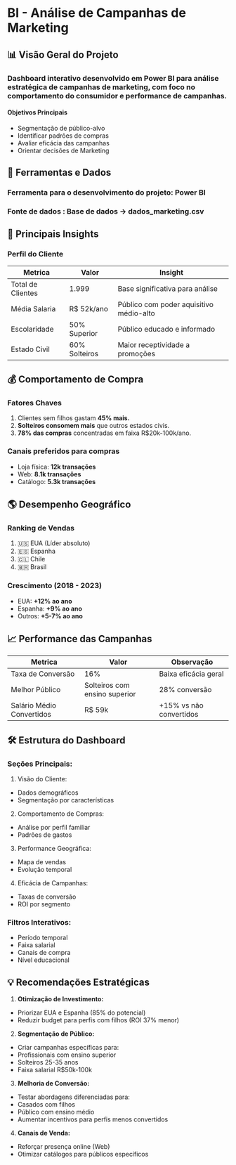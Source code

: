 # BI - Análise de Campanhas de Marketing













## 📊 Visão Geral do Projeto

### Dashboard interativo desenvolvido em Power BI para análise estratégica de campanhas de marketing, com foco no comportamento do consumidor e performance de campanhas.

#### Objetivos Principais

  - Segmentação de público-alvo
  - Identificar padrões de compras
  - Avaliar eficácia das campanhas
  - Orientar decisões de Marketing


## 🔧 Ferramentas e Dados

### Ferramenta para o desenvolvimento do projeto: Power BI
### Fonte de dados : Base de dados -> dados_marketing.csv


## 🎯 Principais Insights

### Perfil do Cliente

|    Metrica      | Valor         | Insight          |
| -------------   | ------------- | ---------        |
| Total de Clientes  | 1.999  |  Base significativa para análise  |
| Média Salaria   | R$ 52k/ano	 |   Público com poder aquisitivo médio-alto  |
| Escolaridade    | 50% Superior	 |   Público educado e informado  |
| Estado Civil    | 60% Solteiros  |  Maior receptividade a promoções |


## 💰 Comportamento de Compra

### Fatores Chaves
  1. Clientes sem filhos gastam **45% mais.**
  2. **Solteiros consomem mais** que outros estados civis.
  3. **78% das compras** concentradas em faixa R$20k-100k/ano.

### Canais preferidos para compras
  - Loja física: **12k transações**
  - Web: **8.1k transações**
  - Catálogo: **5.3k transações**


## 🌎 Desempenho Geográfico

### Ranking de Vendas

  1. 🇺🇸 EUA (Líder absoluto)
  2. 🇪🇸 Espanha
  3. 🇨🇱 Chile
  4. 🇧🇷 Brasil

### Crescimento (2018 - 2023)
  - EUA: **+12% ao ano**
  - Espanha: **+9% ao ano**
  - Outros: **+5-7% ao ano**

## 📈 Performance das Campanhas

|    Metrica      | Valor         | Observação        |
| -------------   | ------------- | ---------        |
| Taxa de Conversão | 16%  |  Baixa eficácia geral  |
| Melhor Público	   |Solteiros com ensino superior |   28% conversão  |
| Salário Médio Convertidos   |	R$ 59k |  +15% vs não convertidos |


## 🛠️ Estrutura do Dashboard

### Seções Principais:

1. Visão do Cliente:

- Dados demográficos
- Segmentação por características

2. Comportamento de Compras:

  - Análise por perfil familiar
  - Padrões de gastos

3. Performance Geográfica:

  - Mapa de vendas
  - Evolução temporal

4. Eficácia de Campanhas:

  - Taxas de conversão
  - ROI por segmento

### Filtros Interativos:

  - Período temporal
  - Faixa salarial
  - Canais de compra
  - Nível educacional


## 💡 Recomendações Estratégicas

1. **Otimização de Investimento:**

  - Priorizar EUA e Espanha (85% do potencial)
  - Reduzir budget para perfis com filhos (ROI 37% menor)

2. **Segmentação de Público:**

  - Criar campanhas específicas para:
  - Profissionais com ensino superior
  - Solteiros 25-35 anos
  - Faixa salarial R$50k-100k

3. **Melhoria de Conversão:**

  - Testar abordagens diferenciadas para:
  - Casados com filhos
  - Público com ensino médio
  - Aumentar incentivos para perfis menos convertidos

4. **Canais de Venda:**

  - Reforçar presença online (Web)
  - Otimizar catálogos para públicos específicos









  
